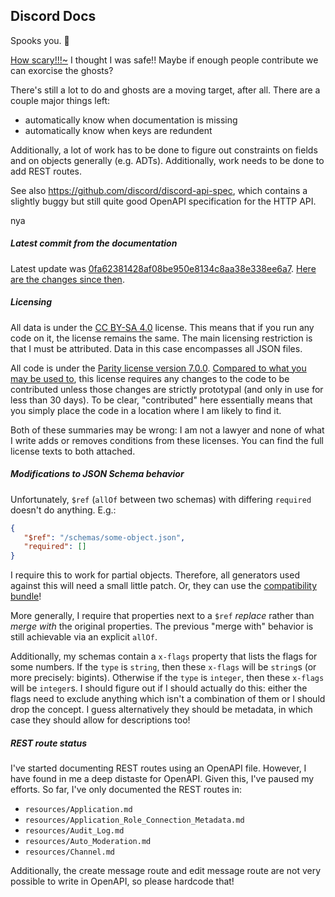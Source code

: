 ## Discord Docs

Spooks you. 👻

[How scary!!!~](https://docs.helvetica.moe) I thought I was safe!! Maybe if
enough people contribute we can exorcise the ghosts?

There's still a lot to do and ghosts are a moving target, after all. There are a
couple major things left:

- automatically know when documentation is missing
- automatically know when keys are redundent

Additionally, a lot of work has to be done to figure out constraints on fields
and on objects generally (e.g. ADTs). Additionally, work needs to be done to add
REST routes.

See also <https://github.com/discord/discord-api-spec>, which contains a
slightly buggy but still quite good OpenAPI specification for the HTTP API.

nya

##### Latest commit from the documentation

Latest update was
[0fa62381428af08be950e8134c8aa38e338ee6a7](https://github.com/discord/discord-api-docs/commit/0fa62381428af08be950e8134c8aa38e338ee6a7).
[Here are the changes since then](https://github.com/discord/discord-api-docs/compare/0fa62381428af08be950e8134c8aa38e338ee6a7..main).

##### Licensing

All data is under the
[CC BY-SA 4.0](https://creativecommons.org/licenses/by-sa/4.0/) license. This
means that if you run any code on it, the license remains the same. The main
licensing restriction is that I must be attributed. Data in this case
encompasses all JSON files.

All code is under the
[Parity license version 7.0.0](https://paritylicense.com/versions/7.0.0).
[Compared to what you may be used to](https://github.com/licensezero/parity-public-license#comparing),
this license requires any changes to the code to be contributed unless those
changes are strictly prototypal (and only in use for less than 30 days). To be
clear, "contributed" here essentially means that you simply place the code in a
location where I am likely to find it.

Both of these summaries may be wrong: I am not a lawyer and none of what I write
adds or removes conditions from these licenses. You can find the full license
texts to both attached.

##### Modifications to JSON Schema behavior

Unfortunately, `$ref` (`allOf` between two schemas) with differing `required`
doesn't do anything. E.g.:

```json
{
   "$ref": "/schemas/some-object.json",
   "required": []
}
```

I require this to work for partial objects. Therefore, all generators used
against this will need a small little patch. Or, they can use the
[compatibility bundle](https://docs.helvetica.moe/bundle.compat.json)!

More generally, I require that properties next to a `$ref` _replace_ rather than
_merge with_ the original properties. The previous "merge with" behavior is
still achievable via an explicit `allOf`.

Additionally, my schemas contain a `x-flags` property that lists the flags for
some numbers. If the `type` is `string`, then these `x-flags` will be `string`s
(or more precisely: bigints). Otherwise if the `type` is `integer`, then these
`x-flags` will be `integer`s. I should figure out if I should actually do this:
either the flags need to exclude anything which isn't a combination of them or I
should drop the concept. I guess alternatively they should be metadata, in which
case they should allow for descriptions too!

##### REST route status

I've started documenting REST routes using an OpenAPI file. However, I have
found in me a deep distaste for OpenAPI. Given this, I've paused my efforts. So
far, I've only documented the REST routes in:

- `resources/Application.md`
- `resources/Application_Role_Connection_Metadata.md`
- `resources/Audit_Log.md`
- `resources/Auto_Moderation.md`
- `resources/Channel.md`

Additionally, the create message route and edit message route are not very
possible to write in OpenAPI, so please hardcode that!
